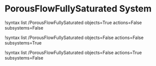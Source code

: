 <!-- MOOSE Documentation Stub: Remove this when content is added. -->


# PorousFlowFullySaturated System

!syntax list /PorousFlowFullySaturated objects=True actions=False subsystems=False

!syntax list /PorousFlowFullySaturated objects=False actions=False subsystems=True

!syntax list /PorousFlowFullySaturated objects=False actions=True subsystems=False

